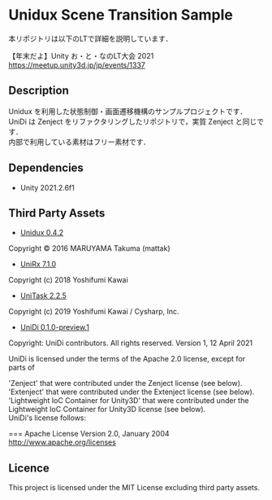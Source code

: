 # Unidux Scene Transition Sample

本リポジトリは以下のLTで詳細を説明しています．</br>

【年末だよ】Unity お・と・なのLT大会 2021 </br>
https://meetup.unity3d.jp/jp/events/1337

## Description

Unidux を利用した状態制御・画面遷移機構のサンプルプロジェクトです．</br>
UniDi は Zenject をリファクタリングしたリポジトリで，実質 Zenject と同じです．</br>
内部で利用している素材はフリー素材です．

## Dependencies

* Unity 2021.2.6f1

## Third Party Assets

* [Unidux 0.4.2](https://github.com/mattak/Unidux)

Copyright © 2016 MARUYAMA Takuma (mattak)

* [UniRx 7.1.0](https://github.com/neuecc/UniRx)

Copyright (c) 2018 Yoshifumi Kawai

* [UniTask 2.2.5](https://github.com/Cysharp/UniTask)

Copyright (c) 2019 Yoshifumi Kawai / Cysharp, Inc.

* [UniDi 0.1.0-preview.1](https://github.com/UniDi/UniDi)

Copyright: UniDi contributors. All rights reserved. Version 1, 12 April 2021

UniDi is licensed under the terms of the Apache 2.0 license, except for parts of

'Zenject' that were contributed under the Zenject license (see below).</br>
'Extenject' that were contributed under the Extenject license (see below).</br>
'Lightweight IoC Container for Unity3D' that were contributed under the Lightweight IoC Container for Unity3D license (see below).</br>
UniDi's license follows:</br>

=== Apache License Version 2.0, January 2004 http://www.apache.org/licenses

## Licence

This project is licensed under the MIT License excluding third party assets.
